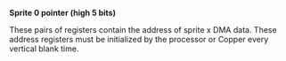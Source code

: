 **Sprite 0 pointer (high 5 bits)**

These pairs of registers contain the address of sprite x DMA data. These address registers must be initialized by the processor or Copper every vertical blank time.

